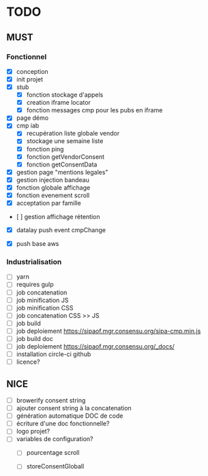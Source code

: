 # TODO
  
## MUST 

### Fonctionnel
  
- [x] conception
- [x] init projet
- [x] stub
    - [x] fonction stockage d'appels
    - [x] creation iframe locator
    - [x] fonction messages cmp pour les pubs en iframe
- [x] page démo
- [x] cmp iab
    - [x] recupération liste globale vendor
    - [x] stockage une semaine liste
    - [x] fonction ping
    - [x] fonction getVendorConsent
    - [x] fonction getConsentData
- [x] gestion page "mentions legales"
- [x] gestion injection bandeau
- [x] fonction globale affichage
- [x] fonction evenement scroll
- [x] acceptation par famille
- [ ] gestion affichage rétention
- [x] datalay push event cmpChange
- [x] push base aws
  

### Industrialisation
- [ ] yarn
- [ ] requires gulp
- [ ] job concatenation
- [ ] job minification JS
- [ ] job minification CSS
- [ ] job concatenation CSS >> JS
- [ ] job build
- [ ] job deploiement https://sipaof.mgr.consensu.org/sipa-cmp.min.js
- [ ] job build doc
- [ ] job deploiement https://sipaof.mgr.consensu.org/_docs/
- [ ] installation circle-ci github
- [ ] licence?
  
## NICE
  
- [ ] browerify consent string  
- [ ] ajouter consent string à la concatenation  
- [ ] génération automatique DOC de code  
- [ ] écriture d'une doc fonctionnelle?  
- [ ] logo projet?  
- [ ] variables de configuration?  
    - [ ] pourcentage scroll  
    - [ ] storeConsentGloball  
  
